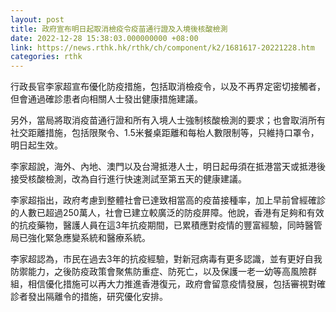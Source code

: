 ```yaml
---
layout: post
title: 政府宣布明日起取消檢疫令疫苗通行證及入境後核酸檢測
date: 2022-12-28 15:38:03.000000000 +08:00
link: https://news.rthk.hk/rthk/ch/component/k2/1681617-20221228.htm
categories: rthk
---
```


行政長官李家超宣布優化防疫措施，包括取消檢疫令，以及不再界定密切接觸者，但會通過確診患者向相關人士發出健康措施建議。

另外，當局將取消疫苗通行證和所有入境人士強制核酸檢測的要求；也會取消所有社交距離措施，包括限聚令、1.5米餐桌距離和每枱人數限制等，只維持口罩令，明日起生效。

李家超說，海外、內地、澳門以及台灣抵港人士，明日起毋須在抵港當天或抵港後接受核酸檢測，改為自行進行快速測試至第五天的健康建議。 

李家超指出，政府考慮到整體社會已達致相當高的疫苗接種率，加上早前曾經確診的人數已超過250萬人，社會已建立較廣泛的防疫屏障。他說，香港有足夠和有效的抗疫藥物，醫護人員在這3年抗疫期間，已累積應對疫情的豐富經驗，同時醫管局已強化緊急應變系統和醫療系統。

李家超認為，市民在過去3年的抗疫經驗，對新冠病毒有更多認識，並有更好自我防禦能力，之後防疫政策會聚焦防重症、防死亡，以及保護一老一幼等高風險群組，相信優化措施可以再大力推進香港復元，政府會留意疫情發展，包括審視對確診者發出隔離令的措施，研究優化安排。
